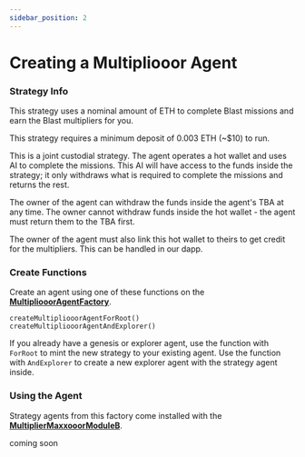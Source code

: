 ```yaml
---
sidebar_position: 2
---
```


# Creating a Multipliooor Agent

### Strategy Info

This strategy uses a nominal amount of ETH to complete Blast missions and earn the Blast multipliers for you.

This strategy requires a minimum deposit of 0.003 ETH (~$10) to run.

This is a joint custodial strategy. The agent operates a hot wallet and uses AI to complete the missions. This AI will have access to the funds inside the strategy; it only withdraws what is required to complete the missions and returns the rest.

The owner of the agent can withdraw the funds inside the agent's TBA at any time. The owner cannot withdraw funds inside the hot wallet - the agent must return them to the TBA first.

The owner of the agent must also link this hot wallet to theirs to get credit for the multipliers. This can be handled in our dapp.

### Create Functions

Create an agent using one of these functions on the [**MultipliooorAgentFactory**](./../../contracts/factory/MultipliooorAgentFactory).

```solidity
createMultipliooorAgentForRoot()
createMultipliooorAgentAndExplorer()
```

If you already have a genesis or explorer agent, use the function with `ForRoot` to mint the new strategy to your existing agent. Use the function with `AndExplorer` to create a new explorer agent with the strategy agent inside.

### Using the Agent

Strategy agents from this factory come installed with the [**MultiplierMaxxooorModuleB**](./../../contracts/modules/MultiplierMaxxooorModuleB).

coming soon
